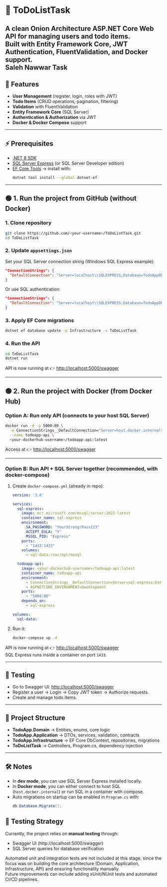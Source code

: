 # 📝 ToDoListTask
A clean **Onion Architecture ASP.NET Core Web API** for managing users and todo items.  
Built with Entity Framework Core, JWT Authentication, FluentValidation, and Docker support.  
**Saleh Nawwar Task**
---

## 🚀 Features
- **User Management** (register, login, roles with JWT)  
- **Todo Items** (CRUD operations, pagination, filtering)  
- **Validation** with FluentValidation  
- **Entity Framework Core** (SQL Server)  
- **Authentication & Authorization** via JWT  
- **Docker & Docker Compose** support  

---

## ⚡ Prerequisites
- [.NET 8 SDK](https://dotnet.microsoft.com/en-us/download/dotnet/8.0)  
- [SQL Server Express](https://www.microsoft.com/en-us/sql-server/sql-server-downloads) (or SQL Server Developer edition)  
- [EF Core Tools](https://learn.microsoft.com/en-us/ef/core/cli/dotnet) → install with:
  ```bash
  dotnet tool install --global dotnet-ef
  ```

---

## 🟢 1. Run the project from GitHub (without Docker)

### 1. Clone repository
```bash
git clone https://github.com/<your-username>/ToDoListTask.git
cd ToDoListTask
```

### 2. Update `appsettings.json`
Set your SQL Server connection string (Windows SQL Express example):
```json
"ConnectionStrings": {
  "DefaultConnection": "Server=localhost\\SQLEXPRESS;Database=TodoAppDb;Trusted_Connection=True;TrustServerCertificate=True;"
}
```

Or use SQL authentication:
```json
"ConnectionStrings": {
  "DefaultConnection": "Server=localhost\\SQLEXPRESS;Database=TodoAppDb;User Id=sa;Password=YourStrong!Pass123;TrustServerCertificate=True;"
}
```

### 3. Apply EF Core migrations
```bash
dotnet ef database update -p Infrastructure -s ToDoListTask
```

### 4. Run the API
```bash
cd ToDoListTask
dotnet run
```

API is now running at 👉 [http://localhost:5000/swagger](http://localhost:5000/swagger)  

---

## 🟢 2. Run the project with Docker (from Docker Hub)

### Option A: Run only API (connects to your host SQL Server)
```bash
docker run -d -p 5000:80 \
  -e ConnectionStrings__DefaultConnection="Server=host.docker.internal\\SQLEXPRESS;Database=TodoAppDb;User Id=sa;Password=YourStrong!Pass123;TrustServerCertificate=True;" \
  --name todoapp-api \
  <your-dockerhub-username>/todoapp-api:latest
```

Access at 👉 [http://localhost:5000/swagger](http://localhost:5000/swagger)  

---

### Option B: Run API + SQL Server together (recommended, with docker-compose)

1. Create `docker-compose.yml` (already in repo):  
   ```yaml
   version: '3.8'

   services:
     sql-express:
       image: mcr.microsoft.com/mssql/server:2022-latest
       container_name: sql-express
       environment:
         SA_PASSWORD: "YourStrong!Pass123"
         ACCEPT_EULA: "Y"
         MSSQL_PID: "Express"
       ports:
         - "1433:1433"
       volumes:
         - sql-data:/var/opt/mssql

     todoapp-api:
       image: <your-dockerhub-username>/todoapp-api:latest
       container_name: todoapp-api
       environment:
         - ConnectionStrings__DefaultConnection=Server=sql-express;Database=TodoAppDb;User Id=sa;Password=YourStrong!Pass123;TrustServerCertificate=True;
         - ASPNETCORE_ENVIRONMENT=Development
       ports:
         - "5000:80"
       depends_on:
         - sql-express

   volumes:
     sql-data:
   ```

2. Run it:
   ```bash
   docker-compose up -d
   ```

API is now running at 👉 [http://localhost:5000/swagger](http://localhost:5000/swagger)  
SQL Express runs inside a container on port `1433`.  

---

## 🧪 Testing
- Go to Swagger UI: [http://localhost:5000/swagger](http://localhost:5000/swagger)  
- Register a user → Login → Copy JWT token → Authorize requests.  
- Create and manage todo items.  

---

## 📂 Project Structure
- **TodoApp.Domain** → Entities, enums, core logic  
- **TodoApp.Application** → DTOs, services, validation, contracts  
- **TodoApp.Infrastructure** → EF Core DbContext, repositories, migrations  
- **ToDoListTask** → Controllers, Program.cs, dependency injection  

---

## 🛠️ Notes
- In **dev mode**, you can use SQL Server Express installed locally.  
- In **Docker mode**, you can either connect to host SQL (`host.docker.internal`) or run SQL in a container with compose.  
- Auto migrations on startup can be enabled in `Program.cs` with:
  ```csharp
  db.Database.Migrate();
  ```
## 🧪 Testing Strategy
Currently, the project relies on **manual testing** through:
- Swagger UI (http://localhost:5000/swagger)
- SQL Server queries for database verification

Automated unit and integration tests are not included at this stage, since the focus was on building the core architecture (Domain, Application, Infrastructure, API) and ensuring functionality manually.  
Future improvements can include adding xUnit/NUnit tests and automated CI/CD pipelines.